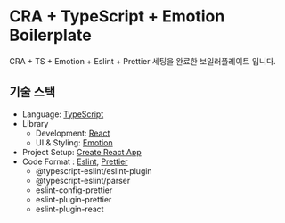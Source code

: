 # CRA + TypeScript + Emotion Boilerplate
CRA + TS + Emotion + Eslint + Prettier 세팅을 완료한 보일러플레이트 입니다. 

## 기술 스택

- Language: [TypeScript](https://github.com/microsoft/TypeScript) 
- Library
  - Development: [React](https://github.com/facebook/react/)
  - UI & Styling: [Emotion](https://github.com/emotion-js/emotion)
- Project Setup: [Create React App](https://github.com/facebook/create-react-app)
- Code Format : [Eslint](''),  [Prettier]('')
   - @typescript-eslint/eslint-plugin
   - @typescript-eslint/parser
   - eslint-config-prettier
   - eslint-plugin-prettier
   - eslint-plugin-react

